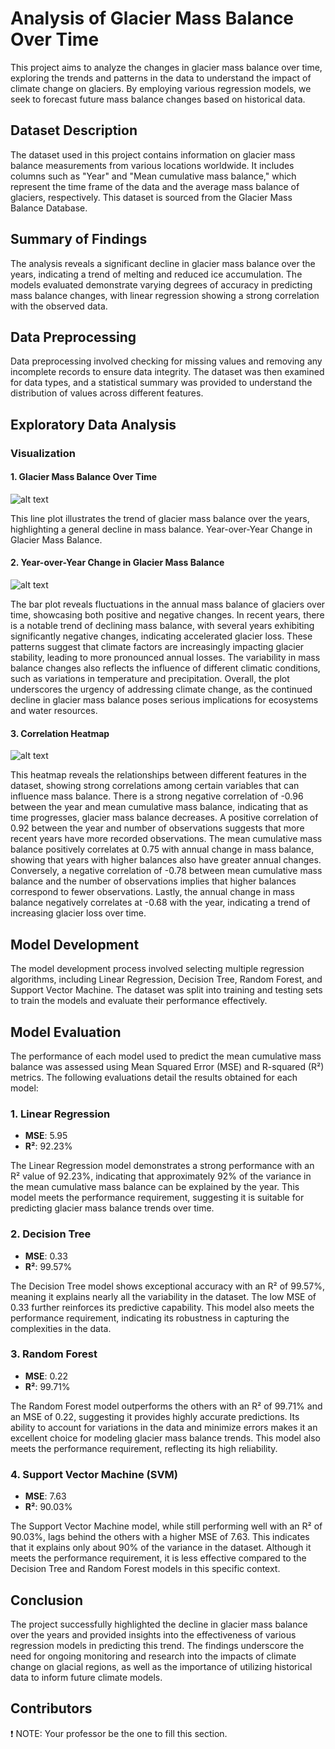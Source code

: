# Analysis of Glacier Mass Balance Over Time

This project aims to analyze the changes in glacier mass balance over time, exploring the trends and patterns in the data to understand the impact of climate change on glaciers. By employing various regression models, we seek to forecast future mass balance changes based on historical data.

## Dataset Description

The dataset used in this project contains information on glacier mass balance measurements from various locations worldwide. It includes columns such as "Year" and "Mean cumulative mass balance," which represent the time frame of the data and the average mass balance of glaciers, respectively. This dataset is sourced from the Glacier Mass Balance Database.

## Summary of Findings

The analysis reveals a significant decline in glacier mass balance over the years, indicating a trend of melting and reduced ice accumulation. The models evaluated demonstrate varying degrees of accuracy in predicting mass balance changes, with linear regression showing a strong correlation with the observed data.

## Data Preprocessing

Data preprocessing involved checking for missing values and removing any incomplete records to ensure data integrity. The dataset was then examined for data types, and a statistical summary was provided to understand the distribution of values across different features.

## Exploratory Data Analysis

### Visualization

#### 1. Glacier Mass Balance Over Time

![alt text](https://i.imgur.com/jNaAeCa.png)

This line plot illustrates the trend of glacier mass balance over the years, highlighting a general decline in mass balance.
Year-over-Year Change in Glacier Mass Balance.

#### 2. Year-over-Year Change in Glacier Mass Balance

![alt text](https://i.imgur.com/ndkmbFU.png)

The bar plot reveals fluctuations in the annual mass balance of glaciers over time, showcasing both positive and negative changes. In recent years, there is a notable trend of declining mass balance, with several years exhibiting significantly negative changes, indicating accelerated glacier loss. These patterns suggest that climate factors are increasingly impacting glacier stability, leading to more pronounced annual losses. The variability in mass balance changes also reflects the influence of different climatic conditions, such as variations in temperature and precipitation. Overall, the plot underscores the urgency of addressing climate change, as the continued decline in glacier mass balance poses serious implications for ecosystems and water resources.

#### 3. Correlation Heatmap

![alt text](https://i.imgur.com/5SdNZst.png)

This heatmap reveals the relationships between different features in the dataset, showing strong correlations among certain variables that can influence mass balance. There is a strong negative correlation of -0.96 between the year and mean cumulative mass balance, indicating that as time progresses, glacier mass balance decreases. A positive correlation of 0.92 between the year and number of observations suggests that more recent years have more recorded observations. The mean cumulative mass balance positively correlates at 0.75 with annual change in mass balance, showing that years with higher balances also have greater annual changes. Conversely, a negative correlation of -0.78 between mean cumulative mass balance and the number of observations implies that higher balances correspond to fewer observations. Lastly, the annual change in mass balance negatively correlates at -0.68 with the year, indicating a trend of increasing glacier loss over time.

## Model Development

The model development process involved selecting multiple regression algorithms, including Linear Regression, Decision Tree, Random Forest, and Support Vector Machine. The dataset was split into training and testing sets to train the models and evaluate their performance effectively.

## Model Evaluation

The performance of each model used to predict the mean cumulative mass balance was assessed using Mean Squared Error (MSE) and R-squared (R²) metrics. The following evaluations detail the results obtained for each model:

### 1. Linear Regression

- **MSE**: 5.95
- **R²**: 92.23%

The Linear Regression model demonstrates a strong performance with an R² value of 92.23%, indicating that approximately 92% of the variance in the mean cumulative mass balance can be explained by the year. This model meets the performance requirement, suggesting it is suitable for predicting glacier mass balance trends over time.

### 2. Decision Tree

- **MSE**: 0.33
- **R²**: 99.57%

The Decision Tree model shows exceptional accuracy with an R² of 99.57%, meaning it explains nearly all the variability in the dataset. The low MSE of 0.33 further reinforces its predictive capability. This model also meets the performance requirement, indicating its robustness in capturing the complexities in the data.

### 3. Random Forest

- **MSE**: 0.22
- **R²**: 99.71%

The Random Forest model outperforms the others with an R² of 99.71% and an MSE of 0.22, suggesting it provides highly accurate predictions. Its ability to account for variations in the data and minimize errors makes it an excellent choice for modeling glacier mass balance trends. This model also meets the performance requirement, reflecting its high reliability.

### 4. Support Vector Machine (SVM)

- **MSE**: 7.63
- **R²**: 90.03%

The Support Vector Machine model, while still performing well with an R² of 90.03%, lags behind the others with a higher MSE of 7.63. This indicates that it explains only about 90% of the variance in the dataset. Although it meets the performance requirement, it is less effective compared to the Decision Tree and Random Forest models in this specific context.

## Conclusion

The project successfully highlighted the decline in glacier mass balance over the years and provided insights into the effectiveness of various regression models in predicting this trend. The findings underscore the need for ongoing monitoring and research into the impacts of climate change on glacial regions, as well as the importance of utilizing historical data to inform future climate models.

## Contributors

❗ NOTE: Your professor be the one to fill this section.
